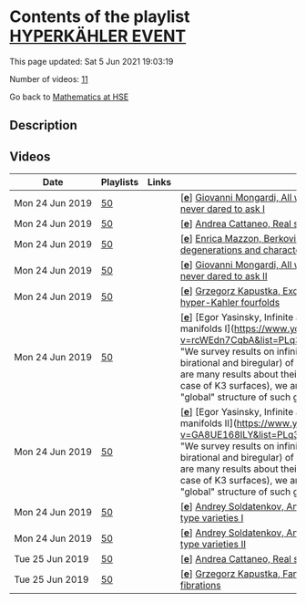 # Contents of the playlist [HYPERKÄHLER EVENT](https://www.youtube.com/playlist?list=PLq3E5oubNNoAw9z0jVaZut66BnU9T1wfS)

This page updated: Sat 5 Jun 2021 19:03:19

Number of videos: [11](#videos)

Go back to [Mathematics at HSE](../README.md)

## Description



## Videos

|Date|Playlists|Links|Video title|
|---|---|---|---|
| Mon&nbsp;24&nbsp;Jun&nbsp;2019 | [50](../playlists/50 "HYPERKÄHLER EVENT") |  | [[**e**](https://studio.youtube.com/video/ngnx8_1ed24/edit "Edit")] [Giovanni Mongardi, All what you wanted to ask about OG6 but never dared to ask I](https://www.youtube.com/watch?v=ngnx8_1ed24&list=PLq3E5oubNNoAw9z0jVaZut66BnU9T1wfS "In this talk, I will review most of the works on O'Grady six dimensional manifold, from its construction to recent results on its Hodge numbers, monodromy group and birational geometry.") |
| Mon&nbsp;24&nbsp;Jun&nbsp;2019 | [50](../playlists/50 "HYPERKÄHLER EVENT") |  | [[**e**](https://studio.youtube.com/video/z8vWhKa8ft0/edit "Edit")] [Andrea Cattaneo, Real structures on hyperkähler manifolds I](https://www.youtube.com/watch?v=z8vWhKa8ft0&list=PLq3E5oubNNoAw9z0jVaZut66BnU9T1wfS "One of the problems lying on the boundary berween complex and real geometry is the classification of the so called real structures on a given manifold. Given a complex manifold, a real structure is nothing but an an anti-holomorphic diffeomorphism of order two of the underlying real manifold, which plays the role of complex conjugation. The fixed locus of such an involution is called a real form of the manifold, and in fact we can recover our original manifold by extension of scalars from any of its real forms. Of course, a manifold can have pairwise non-isomorphic real forms and the first problem is to decide wether there are only finitely many of them. The answer to this question is known in low dimension, i.e., for curves and surfaces, and in this talk we will provide an answer in the case where the manifold under consideration is hyperkähler, showing the finiteness (up to isomorphism) of the number of real forms in this case") |
| Mon&nbsp;24&nbsp;Jun&nbsp;2019 | [50](../playlists/50 "HYPERKÄHLER EVENT") |  | [[**e**](https://studio.youtube.com/video/Nk6xwCxa21w/edit "Edit")] [Enrica Mazzon, Berkovich approach to hyper-Kähler degenerations and character varieties I](https://www.youtube.com/watch?v=Nk6xwCxa21w&list=PLq3E5oubNNoAw9z0jVaZut66BnU9T1wfS "In the late nineteen-nineties Berkovich developed a new approach to non-archimedean analytic geometry. This theory has quickly found many applications in algebraic and arithmetic geometry. In particular it turned out that there are strong and interesting connections between Berkovich spaces, birational geometry and mirror symmetry. In these talks, I will introduce the central objects of this theory: dual complexes, weight functions and essential skeletons. As an application, I will explain how the non-archimedean approach applies to the study of some degenerations of hyper-Kähler varieties, and to the study of character varieties, central objects in non-abelian Hodge theory") |
| Mon&nbsp;24&nbsp;Jun&nbsp;2019 | [50](../playlists/50 "HYPERKÄHLER EVENT") |  | [[**e**](https://studio.youtube.com/video/ymkIbzsZKDY/edit "Edit")] [Giovanni Mongardi, All what you wanted to ask about OG6 but never dared to ask II](https://www.youtube.com/watch?v=ymkIbzsZKDY&list=PLq3E5oubNNoAw9z0jVaZut66BnU9T1wfS "In this talk, I will review most of the works on O'Grady six dimensional manifold, from its construction to recent results on its Hodge numbers, monodromy group and birational geometry.") |
| Mon&nbsp;24&nbsp;Jun&nbsp;2019 | [50](../playlists/50 "HYPERKÄHLER EVENT") |  | [[**e**](https://studio.youtube.com/video/OK3RlD9apBg/edit "Edit")] [Grzegorz Kapustka, Exceptional divisors of contractions of hyper-Kahler fourfolds](https://www.youtube.com/watch?v=OK3RlD9apBg&list=PLq3E5oubNNoAw9z0jVaZut66BnU9T1wfS "We study the geometry of conic bundles being exceptional divisors of birational contractions of hyper-Kahler fourfolds.&#013;We relate them to constructions from classical geometry. This is a joint work in progress with B.van Geemen.") |
| Mon&nbsp;24&nbsp;Jun&nbsp;2019 | [50](../playlists/50 "HYPERKÄHLER EVENT") |  | [[**e**](https://studio.youtube.com/video/rcWEdn7CqbA/edit "Edit")] [Egor Yasinsky, Infinite automorphism groups of hyperkahler manifolds I](https://www.youtube.com/watch?v=rcWEdn7CqbA&list=PLq3E5oubNNoAw9z0jVaZut66BnU9T1wfS "We survey results on infinite automorphism groups (both birational and biregular) of hyperkahler manifolds. Although there are many results about their finite subgroups (especially in the case of K3 surfaces), we are still far from understanding of the "global" structure of such groups.") |
| Mon&nbsp;24&nbsp;Jun&nbsp;2019 | [50](../playlists/50 "HYPERKÄHLER EVENT") |  | [[**e**](https://studio.youtube.com/video/GA8UE168ILY/edit "Edit")] [Egor Yasinsky, Infinite automorphism groups of hyperkahler manifolds II](https://www.youtube.com/watch?v=GA8UE168ILY&list=PLq3E5oubNNoAw9z0jVaZut66BnU9T1wfS "We survey results on infinite automorphism groups (both birational and biregular) of hyperkahler manifolds. Although there are many results about their finite subgroups (especially in the case of K3 surfaces), we are still far from understanding of the "global" structure of such groups.") |
| Mon&nbsp;24&nbsp;Jun&nbsp;2019 | [50](../playlists/50 "HYPERKÄHLER EVENT") |  | [[**e**](https://studio.youtube.com/video/cZPxZK3vdNk/edit "Edit")] [Andrey Soldatenkov, Andre motives of generalized Kummer type varieties I](https://www.youtube.com/watch?v=cZPxZK3vdNk&list=PLq3E5oubNNoAw9z0jVaZut66BnU9T1wfS "I will explain how to use the Kuga-Satake construction for hyperkähler manifolds to prove that, in some cases, their motives in the sense of Deligne or Andre are abelian. As an application I will show that on projective deformations of generalized Kummer varieties all Hodge classes are absolute.") |
| Mon&nbsp;24&nbsp;Jun&nbsp;2019 | [50](../playlists/50 "HYPERKÄHLER EVENT") |  | [[**e**](https://studio.youtube.com/video/-HkAOpwxAeU/edit "Edit")] [Andrey Soldatenkov, Andre motives of generalized Kummer type varieties II](https://www.youtube.com/watch?v=-HkAOpwxAeU&list=PLq3E5oubNNoAw9z0jVaZut66BnU9T1wfS "I will explain how to use the Kuga-Satake construction for hyperkähler manifolds to prove that, in some cases, their motives in the sense of Deligne or Andre are abelian. As an application I will show that on projective deformations of generalized Kummer varieties all Hodge classes are absolute.") |
| Tue&nbsp;25&nbsp;Jun&nbsp;2019 | [50](../playlists/50 "HYPERKÄHLER EVENT") |  | [[**e**](https://studio.youtube.com/video/t2FFUUSsEyg/edit "Edit")] [Andrea Cattaneo, Real structures on hyperkähler manifolds II](https://www.youtube.com/watch?v=t2FFUUSsEyg&list=PLq3E5oubNNoAw9z0jVaZut66BnU9T1wfS "One of the problems lying on the boundary berween complex and real geometry is the classification of the so called real structures on a given manifold. Given a complex manifold, a real structure is nothing but an an anti-holomorphic diffeomorphism of order two of the underlying real manifold, which plays the role of complex conjugation. The fixed locus of such an involution is called a real form of the manifold, and in fact we can recover our original manifold by extension of scalars from any of its real forms. Of course, a manifold can have pairwise non-isomorphic real forms and the first problem is to decide wether there are only finitely many of them. The answer to this question is known in low dimension, i.e., for curves and surfaces, and in this talk we will provide an answer in the case where the manifold under consideration is hyperkähler, showing the finiteness (up to isomorphism) of the number of real forms in this case.") |
| Tue&nbsp;25&nbsp;Jun&nbsp;2019 | [50](../playlists/50 "HYPERKÄHLER EVENT") |  | [[**e**](https://studio.youtube.com/video/8jL5611S7o0/edit "Edit")] [Grzegorz Kapustka, Fano manifolds of K3 type and quadric fibrations](https://www.youtube.com/watch?v=8jL5611S7o0&list=PLq3E5oubNNoAw9z0jVaZut66BnU9T1wfS "In order to construct Fano manifolds of K3 type, we study birational transformations of quadric fibrations associated to elementary transformations of Azumaya algebras. This is a joint work in progress with G.Bini, M.Kapustka, R.Laterveer") |
